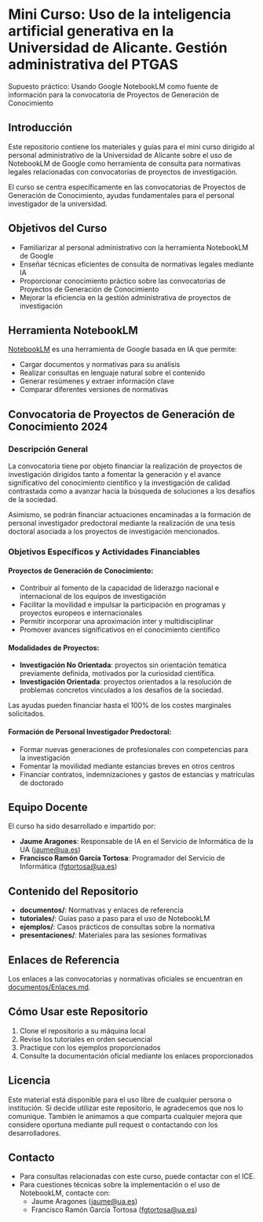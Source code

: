 # Mini Curso: Uso de la inteligencia artificial generativa en la Universidad de Alicante. Gestión administrativa del PTGAS

Supuesto práctico: Usando  Google NotebookLM como fuente de información para la convocatoria de Proyectos de Generación de Conocimiento


## Introducción

Este repositorio contiene los materiales y guías para el mini curso dirigido al personal administrativo de la Universidad de Alicante sobre el uso de NotebookLM de Google como herramienta de consulta para normativas legales relacionadas con convocatorias de proyectos de investigación.

El curso se centra específicamente en las convocatorias de Proyectos de Generación de Conocimiento, ayudas fundamentales para el personal investigador de la universidad.

## Objetivos del Curso

- Familiarizar al personal administrativo con la herramienta NotebookLM de Google
- Enseñar técnicas eficientes de consulta de normativas legales mediante IA
- Proporcionar conocimiento práctico sobre las convocatorias de Proyectos de Generación de Conocimiento
- Mejorar la eficiencia en la gestión administrativa de proyectos de investigación

## Herramienta NotebookLM

[NotebookLM](https://notebooklm.google.com/) es una herramienta de Google basada en IA que permite:

- Cargar documentos y normativas para su análisis
- Realizar consultas en lenguaje natural sobre el contenido
- Generar resúmenes y extraer información clave
- Comparar diferentes versiones de normativas

## Convocatoria de Proyectos de Generación de Conocimiento 2024

### Descripción General

La convocatoria tiene por objeto financiar la realización de proyectos de investigación dirigidos tanto a fomentar la generación y el avance significativo del conocimiento científico y la investigación de calidad contrastada como a avanzar hacia la búsqueda de soluciones a los desafíos de la sociedad.

Asimismo, se podrán financiar actuaciones encaminadas a la formación de personal investigador predoctoral mediante la realización de una tesis doctoral asociada a los proyectos de investigación mencionados.

### Objetivos Específicos y Actividades Financiables

#### Proyectos de Generación de Conocimiento:

- Contribuir al fomento de la capacidad de liderazgo nacional e internacional de los equipos de investigación
- Facilitar la movilidad e impulsar la participación en programas y proyectos europeos e internacionales
- Permitir incorporar una aproximación inter y multidisciplinar
- Promover avances significativos en el conocimiento científico

#### Modalidades de Proyectos:

- **Investigación No Orientada**: proyectos sin orientación temática previamente definida, motivados por la curiosidad científica.
- **Investigación Orientada**: proyectos orientados a la resolución de problemas concretos vinculados a los desafíos de la sociedad.

Las ayudas pueden financiar hasta el 100% de los costes marginales solicitados.

#### Formación de Personal Investigador Predoctoral:

- Formar nuevas generaciones de profesionales con competencias para la investigación
- Fomentar la movilidad mediante estancias breves en otros centros
- Financiar contratos, indemnizaciones y gastos de estancias y matrículas de doctorado

## Equipo Docente

El curso ha sido desarrollado e impartido por:

- **Jaume Aragones**: Responsable de IA en el Servicio de Informática de la UA (jaume@ua.es)
- **Francisco Ramón García Tortosa**: Programador del Servicio de Informática (fgtortosa@ua.es)

## Contenido del Repositorio

- **documentos/**: Normativas y enlaces de referencia
- **tutoriales/**: Guías paso a paso para el uso de NotebookLM
- **ejemplos/**: Casos prácticos de consultas sobre la normativa
- **presentaciones/**: Materiales para las sesiones formativas

## Enlaces de Referencia

Los enlaces a las convocatorias y normativas oficiales se encuentran en [documentos/Enlaces.md](documentos/Enlaces.md).

## Cómo Usar este Repositorio

1. Clone el repositorio a su máquina local
2. Revise los tutoriales en orden secuencial
3. Practique con los ejemplos proporcionados
4. Consulte la documentación oficial mediante los enlaces proporcionados

## Licencia

Este material está disponible para el uso libre de cualquier persona o institución. Si decide utilizar este repositorio, le agradecemos que nos lo comunique. También le animamos a que comparta cualquier mejora que considere oportuna mediante pull request o contactando con los desarrolladores.

## Contacto

- Para consultas relacionadas con este curso, puede contactar con el ICE.
- Para cuestiones técnicas sobre la implementación o el uso de NotebookLM, contacte con:
  - Jaume Aragones (jaume@ua.es)
  - Francisco Ramón García Tortosa (fgtortosa@ua.es)
